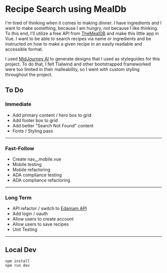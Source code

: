 # Recipe Search using MealDb

I'm tired of thinking when it comes to making dinner. I have ingredients and I want to make something, because I am hungry, not because I like thinking. To this end, I'll utilize a free API from [TheMealDB](https://www.themealdb.com/api.php) and make this little app in Vue. I want to be able to search recipes via name or ingredients and be instructed on how to make a given recipe in an easily readable and accessible format.

I used [MidJourney AI](https://www.midjourney.com/) to generate designs that I used as styleguides for this project. To do that, I felt Tialwind and other bootstrapped frameworked were too limited in their malleability, so I went with custom styling throughout the project. 

## __To Do__
### Immediate
  * Add primary content / hero box to grid
  * Add footer box to grid
  * Add better "Search Not Found" content
  * Fonts / Styling pass
  ---
### __Fast-Follow__
  * Create nav__mobile.vue
  * Mobile testing
  * Mobile refactoring
  * ADA compliance testing
  * ADA compliance refactoring
  ---
### __Long Term__
  * API refactor / switch to [Edamam API](https://www.edamam.com/)
  * Add login / oauth
  * Allow users to create account
  * Allow users to save recipes
  * Unit Testing
---

## Local Dev
```
npm install
npm run dev
```
